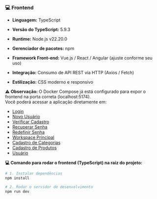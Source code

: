 ### 💻 Frontend

- **Linguagem:** TypeScript  
- **Versão do TypeScript:** 5.9.3  
- **Runtime:** Node.js v22.20.0  

- **Gerenciador de pacotes:** npm  
- **Framework Front-end:** Vue.js / React / Angular (ajuste conforme seu uso)  
- **Integração:** Consumo de API REST via HTTP (Axios / Fetch)  
- **Estilização:** CSS moderno e responsivo  

⚠️ **Observação:** O Docker Compose já está configurado para expor o frontend na porta correta (localhost:5174).  
Você poderá acessar a aplicação diretamente em:  

- [Login](http://localhost:5174/api_html/01_pg_login.html)  
- [Novo Usuário](http://localhost:5174/api_html/02_pg_newUsuario.html)  
- [Verificar Cadastro](http://localhost:5174/api_html/03_pg_verificarCadastro.html)  
- [Recuperar Senha](http://localhost:5174/api_html/04_pg_recuperarSenha.html)  
- [Redefinir Senha](http://localhost:5174/api_html/05_pg_redefinirSenha.html)  
- [Workspace Principal](http://localhost:5174/api_html/07_pg_workspace.html)  
- [Cadastro de Categorias](http://localhost:5174/api_html/pg_workSpace/CadastroCategorias.html)  
- [Cadastro de Produtos](http://localhost:5173/api_html/pg_workSpace/CadastroProdutos.html)  
- [Usuário](http://localhost:8080/usuario)  

**💻 Comando para rodar o frontend (TypeScript) na raiz do projeto:**
```bash
# 1. Instalar dependências
npm install

# 2. Rodar o servidor de desenvolvimento
npm run dev
